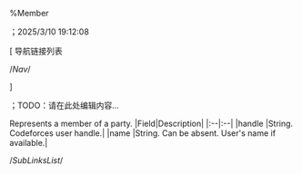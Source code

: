 ﻿
%Member

；2025/3/10 19:12:08


[ 导航链接列表

/*Nav*/

]

；TODO：请在此处编辑内容...




[](@Member)


Represents a member of a party.
|Field|Description|
|:--|:--|
|handle |String. Codeforces user handle.|
|name |String. Can be absent. User's name if available.|





/*SubLinksList*/



